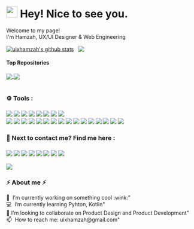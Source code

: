 <h1><img src="https://emojis.slackmojis.com/emojis/images/1531849430/4246/blob-sunglasses.gif?1531849430" width="30"/> Hey! Nice to see you.</h1>

<p>Welcome to my page! </br> I'm Hamzah, UX/UI Designer & Web Engineering</h3>

<p>
<!--   Status github -->
<a href="https://github.com/uixhamzah/github-readme-stats"><img align="center" src="https://github-readme-stats.vercel.app/api?username=uixhamzah&show_icons=true&include_all_commits=true&theme=buefy&hide_border=true" alt="uixhamzah's github stats" /></a>
 &nbsp; <a href="https://github.com/uixhamzah/github-readme-stats"><img align="center" src="https://github-readme-stats.vercel.app/api/top-langs/?username=uixhamzah&layout=compact&theme=buefy&hide_border=true" /></a>
<!-- end status -->
  
#### Top Repositories

<a href="https://github.com/uixhamzah/github-readme-stats">
  <img align="center" src="https://github-readme-stats.vercel.app/api/pin/?username=uixhamzah&repo=github-readme-stats&theme=buefy" />
</a>
<a href="https://github.com/uixhamzah/uixhamzah.github.io">
  <img align="center" src="https://github-readme-stats.vercel.app/api/pin/?username=uixhamzah&repo=uixhamzah.github.io&theme=buefy" />
</a>
<!--  Spasi Start -->
<br /> 
<br />
<!--   end Spasi -->
<!-- Tools -->
<h3> ⚙ Tools :<h3/>
  <p>
    <img src="https://img.shields.io/badge/-Visual%20Studio%20Code-23A9F2?style=flat-square&logo=Visual%20Studio%20Code&logoColor=white"/>
    <img src="https://img.shields.io/badge/-Github-181717?style=flat-square&logo=GitHub&logoColor=white"/>
    <img src="https://img.shields.io/badge/-Git-F44D27?style=flat-square&logo=Git&logoColor=white"/>
    <img src="https://img.shields.io/badge/-Apache-D22128?style=flat-square&logo=Apache&logoColor=white"/>
    <img src="https://img.shields.io/badge/-Trello-0079BF?style=flat-square&logo=Trello&logoColor=white"/>
    <img src="https://img.shields.io/badge/-Slack-E01563?style=flat-square&logo=Slack&logoColor=white"/>
    <img src="https://img.shields.io/badge/-MySQL-F29111?style=flat-square&logo=MySQL&logoColor=white"/>
    <img src="https://img.shields.io/badge/-Notion-000000?style=flat-square&logo=Notion&logoColor=white"/><br/>
    <img src="https://img.shields.io/badge/-Vue.js-42B883?style=flat-square&logo=Vue.js&logoColor=white"/>
    <img src="https://img.shields.io/badge/-Laravel-F55247?style=flat-square&logo=Laravel&logoColor=white"/>
    <img src="https://img.shields.io/badge/-Storybook-FF4785?style=flat-square&logo=Storybook&logoColor=white"/>
    <img src="https://img.shields.io/badge/-WebPack-1C78C0?style=flat-square&logo=WebPack&logoColor=white"/>
    <img src="https://img.shields.io/badge/-ESLint-4B32C3?style=flat-square&logo=ESLint&logoColor=white"/>
    <img src="https://img.shields.io/badge/-HTML5-E34F26?style=flat-square&logo=HTML5&logoColor=white"/>
    <img src="https://img.shields.io/badge/-CSS3-1572B6?style=flat-square&logo=CSS3&logoColor=white"/>
    <img src="https://img.shields.io/badge/-Google%20Cloud-4285F4?style=flat-square&logo=Google%20Cloud&logoColor=white"/>
    <img src="https://img.shields.io/badge/-Codacy-222F29?style=flat-square&logo=Codacy&logoColor=white"/>
    <img src="https://img.shields.io/badge/-Figma-F24E1E?style=flat-square&logo=Figma&logoColor=white"/>
    <img src="https://img.shields.io/badge/-Adobe XD-FF61F6?style=flat-square&logo=Adobe XD&logoColor=white"/>
    <img src="https://img.shields.io/badge/-Adobe Photoshop-31A8FF?style=flat-square&logo=Adobe Photoshop&logoColor=white"/>
    <img src="https://img.shields.io/badge/-Adobe Illustrato-FF9A00?style=flat-square&logo=Adobe Illustrator&logoColor=white"/>
    <img src="https://img.shields.io/badge/-Proto.io-34A7C1?style=flat-square&logo=Proto.io&logoColor=white"/>
    <img src="https://img.shields.io/badge/-Google Analytics-E37400?style=flat-square&logo=Google Analytics&logoColor=white"/>
    <img src="https://img.shields.io/badge/-Google Tag Manager-246FDB?style=flat-square&logo=Google Tag Manager&logoColor=white"/>
  </p>
</p>
<p>
  <h3>📣 Next to contact me? Find me here :<h3/>
  <a href="mailto:contact@uixhamzah@gmail.com?subject=[GitHub]%20🔥%20Contact&body=Hi %20Hamzah%2C%0A%0AI%20come%20to%20you%20today%20after%20looking%20on%20your%20GitHub%20for..."><img src="https://img.shields.io/badge/e‑mail-D14836.svg?style=for-the-badge&logo=GMail&logoColor=white"/></a>
  <a href="https://linkedin.com/in/amirrhamzahh"><img src="https://img.shields.io/badge/linkedin-0077B5.svg?style=for-the-badge&logo=linkedin&logoColor=white"/></a>
  <a href="https://www.behance.net/uixhamzah"><img src="https://img.shields.io/badge/behance-1DA1F2.svg?style=for-the-badge&logo=behance&logoColor=white"/></a>
  <a href="https://dribbble.com/uixhamzah"><img src="https://img.shields.io/badge/dribbble-1DA1F2.svg?style=for-the-badge&logo=dribbble&logoColor=white"/></a>
  <a href="https://uix-hamzah.medium.com/"><img src="https://img.shields.io/badge/Medium-0D1117.svg?style=for-the-badge&logo=Medium&logoColor=white"/></a>
  <a href="https://twitter.com/uixhamzah"><img src="https://img.shields.io/badge/twitter-1DA1F2.svg?style=for-the-badge&logo=twitter&logoColor=white"/></a>
  <a href="https://www.instagram.com/uixhamzah/"><img src="https://img.shields.io/badge/instagram-E4405F.svg?style=for-the-badge&logo=instagram&logoColor=white"/></a>
  <a href="https://www.facebook.com/uixhamzah/"><img src="https://img.shields.io/badge/Facebook-385490.svg?style=for-the-badge&logo=Facebook&logoColor=white"/></a>
</p>

<img src="http://views.whatilearened.today/views/github/uixhamzah/views.svg"/>

<h3>⚡️ About me ⚡️</h3>
<p>
🔭 &nbsp;I’m currently working on something cool :wink:"<br/>
 💻 &nbsp;I’m currently learning Pyhton, Kotlin"<br/>
💞️ I'm looking to collaborate on Product Design and Product Development"<br/>
📫 &nbsp;How to reach me: uixhamzah@gmail.com"<br/>
</p>
</p><br/>
<!--END_SECTION:waka-->
</details>
